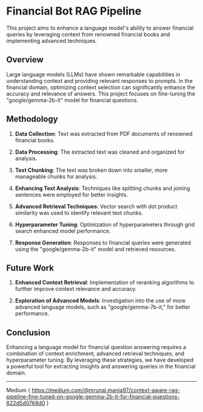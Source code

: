 # Financial Bot RAG Pipeline

This project aims to enhance a language model's ability to answer financial queries by leveraging context from renowned financial books and implementing advanced techniques.

## Overview

Large language models (LLMs) have shown remarkable capabilities in understanding context and providing relevant responses to prompts. In the financial domain, optimizing context selection can significantly enhance the accuracy and relevance of answers. This project focuses on fine-tuning the "google/gemma-2b-it" model for financial questions.

## Methodology

1. **Data Collection**: Text was extracted from PDF documents of renowned financial books.

2. **Data Processing**: The extracted text was cleaned and organized for analysis.

3. **Text Chunking**: The text was broken down into smaller, more manageable chunks for analysis.

4. **Enhancing Text Analysis**: Techniques like splitting chunks and joining sentences were employed for better insights.

5. **Advanced Retrieval Techniques**: Vector search with dot product similarity was used to identify relevant text chunks.

6. **Hyperparameter Tuning**: Optimization of hyperparameters through grid search enhanced model performance.

7. **Response Generation**: Responses to financial queries were generated using the "google/gemma-2b-it" model and retrieved resources.

## Future Work

1. **Enhanced Context Retrieval**: Implementation of reranking algorithms to further improve context relevance and accuracy.

2. **Exploration of Advanced Models**: Investigation into the use of more advanced language models, such as "google/gemma-7b-it," for better performance.

## Conclusion

Enhancing a language model for financial question answering requires a combination of context enrichment, advanced retrieval techniques, and hyperparameter tuning. By leveraging these strategies, we have developed a powerful tool for extracting insights and answering queries in the financial domain.

---
Medium { https://medium.com/@mrunal.mania97/context-aware-rag-pipeline-fine-tuned-on-google-gemma-2b-it-for-financial-questions-622d5d0768d0 }
